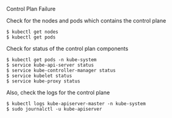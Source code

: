 Control Plan Failure

Check for the nodes and pods which contains the
control plane

```
$ kubectl get nodes
$ kubectl get pods
```

Check for status of the control plan components

```
$ kubectl get pods -n kube-system
$ service kube-api-server status
$ service kube-controller-manager status
$ service kubelet status
$ service kube-proxy status
```

Also, check the logs for the control plane

```
$ kubectl logs kube-apiserver-master -n kube-system
$ sudo journalctl -u kube-apiserver
```
